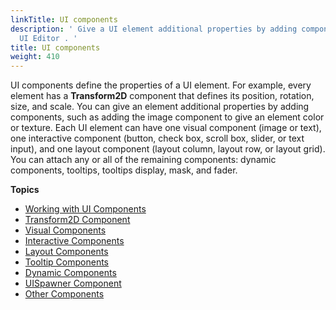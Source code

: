 ```yaml
---
linkTitle: UI components
description: ' Give a UI element additional properties by adding components in Open 3D Engine''s
  UI Editor . '
title: UI components
weight: 410
---
```


UI components define the properties of a UI element. For example, every element has a **Transform2D** component that defines its position, rotation, size, and scale. You can give an element additional properties by adding components, such as adding the image component to give an element color or texture. Each UI element can have one visual component (image or text), one interactive component (button, check box, scroll box, slider, or text input), and one layout component (layout column, layout row, or layout grid). You can attach any or all of the remaining components: dynamic components, tooltips, tooltips display, mask, and fader.

**Topics**
+ [Working with UI Components](/docs/user-guide/interactivity/user-interface/editor/working)
+ [Transform2D Component](/docs/user-guide/interactivity/user-interface/editor/components/components-transform2d)
+ [Visual Components](/docs/user-guide/interactivity/user-interface/editor/components/components-visual)
+ [Interactive Components](/docs/user-guide/interactivity/user-interface/editor/components/components-interactive)
+ [Layout Components](/docs/user-guide/interactivity/user-interface/editor/components/components-layout)
+ [Tooltip Components](/docs/user-guide/interactivity/user-interface/editor/components/components-tooltips)
+ [Dynamic Components](/docs/user-guide/interactivity/user-interface/editor/components/components-dynamic)
+ [UISpawner Component](/docs/user-guide/interactivity/user-interface/editor/components/components-spawner)
+ [Other Components](/docs/user-guide/interactivity/user-interface/editor/components/components-other)
